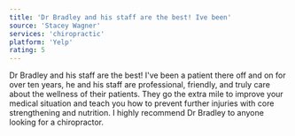 ```yaml
---
title: 'Dr Bradley and his staff are the best! Ive been'
source: 'Stacey Wagner'
services: 'chiropractic'
platform: 'Yelp'
rating: 5
---
```


Dr Bradley and his staff are the best! I've been a patient there off and on for over ten years, he and his staff are professional, friendly, and truly care about the wellness of their patients. They go the extra mile to improve your medical situation and teach you how to prevent further injuries with core strengthening and nutrition. I highly recommend Dr Bradley to anyone looking for a chiropractor.

